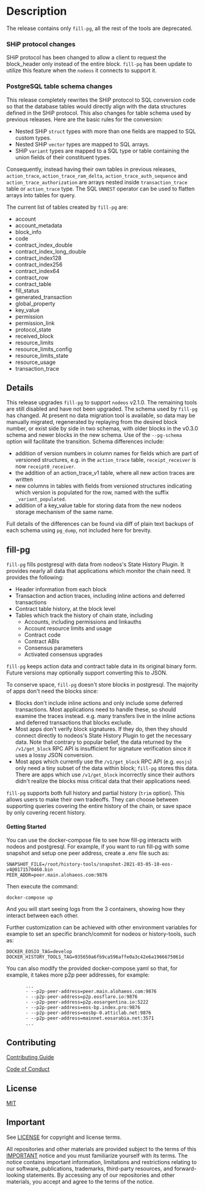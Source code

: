 # Description

The release contains only `fill-pg`, all the rest of the tools are deprecated. 

### SHiP protocol changes

SHiP protocol has been changed to allow a client to request the block_header only instead of the entire block. `fill-pq` has been update to
utilize this feature when the `nodeos` it connects to support it. 
### PostgreSQL table schema changes

This release completely rewrites the SHiP protocol to SQL conversion code so that the database tables
would directly align with the data structures defined in the SHiP protocol. This also changes for table schema used by previous releases.
Here are the basic rules for the conversion:

  - Nested SHiP `struct` types with more than one fields are mapped to SQL custom types.
  - Nested SHiP `vector` types are mapped to SQL arrays.
  - SHiP `variant` types are mapped to a SQL type or table containing the union fields of their constituent types.  

Consequently, instead having their own tables in previous releases, `action_trace`, `action_trace_ram_delta`, `action_trace_auth_sequence` and `action_trace_authorization` are arrays nested inside `transaction_trace` table or `action_trace` type. The SQL `UNNEST` operator can be used to flatten arrays into tables for query. 

The current list of tables created by  `fill-pg` are:
  - account
  - account_metadata
  - block_info  
  - code                      
  - contract_index_double
  - contract_index_long_double
  - contract_index128
  - contract_index256
  - contract_index64 
  - contract_row
  - contract_table
  - fill_status
  - generated_transaction
  - global_property
  - key_value
  - permission
  - permission_link
  - protocol_state
  - received_block  
  - resource_limits
  - resource_limits_config
  - resource_limits_state
  - resource_usage
  - transaction_trace 

## Details

This release upgrades `fill-pg` to support `nodeos` v2.1.0. The remaining tools are still disabled and have not been upgraded. The schema used by
`fill-pg` has changed. At present no data migration tool is available, so data may be manually migrated, regenerated by replaying
from the desired block number, or exist side by side in two schemas, with older blocks in the v0.3.0 schema and newer blocks in
the new schema.  Use of the `--pg-schema` option will facilitate the transition.  Schema differences include:

 * addition of version numbers in column names for fields which are part of versioned structures, e.g. in the `action_trace`
   table, `receipt_receiver` is now `receipt0_receiver`.
 * the addition of an action_trace_v1 table, where all new action traces are written
 * new columns in tables with fields from versioned structures indicating which version is populated for the row, named with
   the suffix `_variant_populated`.
 * addition of a key_value table for storing data from the new nodeos storage mechanism of the same name.

Full details of the differences can be found via diff of plain text backups of each schema using `pg_dump`, not included here
for brevity.


## fill-pg

`fill-pg` fills postgresql with data from nodeos's State History Plugin. It provides nearly all
data that applications which monitor the chain need. It provides the following:

* Header information from each block
* Transaction and action traces, including inline actions and deferred transactions
* Contract table history, at the block level
* Tables which track the history of chain state, including
  * Accounts, including permissions and linkauths
  * Account resource limits and usage
  * Contract code
  * Contract ABIs
  * Consensus parameters
  * Activated consensus upgrades

`fill-pg` keeps action data and contract table data in its original binary form. Future versions
may optionally support converting this to JSON.

To conserve space, `fill-pg` doesn't store blocks in postgresql. The majority of apps
don't need the blocks since:

* Blocks don't include inline actions and only include some deferred transactions. Most
  applications need to handle these, so should examine the traces instead. e.g. many transfers
  live in the inline actions and deferred transactions that blocks exclude.
* Most apps don't verify block signatures. If they do, then they should connect directly to
  nodeos's State History Plugin to get the necessary data. Note that contrary to
  popular belief, the data returned by the `/v1/get_block` RPC API is insufficient for
  signature verification since it uses a lossy JSON conversion.
* Most apps which currently use the `/v1/get_block` RPC API (e.g. `eosjs`) only need a tiny
  subset of the data within block; `fill-pg` stores this data. There are apps which use
  `/v1/get_block` incorrectly since their authors didn't realize the blocks miss
  critical data that their applications need.

`fill-pg` supports both full history and partial history (`trim` option). This allows users
to make their own tradeoffs. They can choose between supporting queries covering the entire
history of the chain, or save space by only covering recent history.

#### Getting Started

You can use the docker-compose file to see how fill-pg interacts with nodeos and postgresql.
For example, if you want to run fill-pg with some snapshot and setup one peer address, create a
.env file such as:

```
SNAPSHOT_FILE=/root/history-tools/snapshot-2021-03-05-10-eos-v4@0171570460.bin
PEER_ADDR=peer.main.alohaeos.com:9876
```

Then execute the command:

```
docker-compose up
```

And you will start seeing logs from the 3 containers, showing how they interact between each other.

Further customization can be achieved with other environment variables for example to set an specific
branch/commit for nodeos or history-tools, such as:

```
DOCKER_EOSIO_TAG=develop
DOCKER_HISTORY_TOOLS_TAG=935650a6fb9ca596affe0a3c42e6a1966675061d
```

You can also modify the provided docker-compose.yaml so that, for example, it takes more p2p peer addresses,
for example:

```
       ...
       - --p2p-peer-address=peer.main.alohaeos.com:9876
       - --p2p-peer-address=p2p.eosflare.io:9876
       - --p2p-peer-address=p2p.eosargentina.io:5222
       - --p2p-peer-address=eos-bp.index.pro:9876
       - --p2p-peer-address=eosbp-0.atticlab.net:9876
       - --p2p-peer-address=mainnet.eosarabia.net:3571
       ...
```


## Contributing

[Contributing Guide](./CONTRIBUTING.md)

[Code of Conduct](./CONTRIBUTING.md#conduct)

## License

[MIT](./LICENSE)

## Important

See [LICENSE](LICENSE) for copyright and license terms.

All repositories and other materials are provided subject to the terms of this [IMPORTANT](important.md) notice and you must familiarize yourself with its terms.  The notice contains important information, limitations and restrictions relating to our software, publications, trademarks, third-party resources, and forward-looking statements.  By accessing any of our repositories and other materials, you accept and agree to the terms of the notice.
